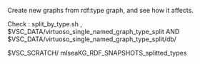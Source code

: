 Create new graphs from rdf:type graph, and see how it affects.

Check : split_by_type.sh  ,  $VSC_DATA/virtuoso_single_named_graph_type_split  AND $VSC_DATA/virtuoso_single_named_graph_type_split/db/

$VSC_SCRATCH/ mlseaKG_RDF_SNAPSHOTS_splitted_types

